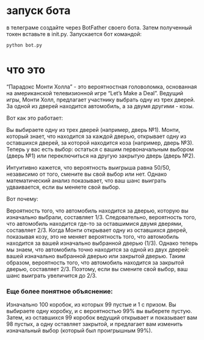 # запуск бота
в телеграме создайте через BotFather своего бота. Затем полученный токен вставьте в init.py. Запускается бот командой:

  ```bash
  python bot.py
  ```


# что это
“Парадокс Монти Холла” - это вероятностная головоломка, основанная на американской телевизионной игре “Let’s Make a Deal”. Ведущий игры, Монти Холл, предлагает участнику выбрать одну из трех дверей. За одной из дверей находится автомобиль, а за двумя другими - козы.

Вот как это работает:

Вы выбираете одну из трех дверей (например, дверь №1).
Монти, который знает, что находится за каждой дверью, открывает одну из оставшихся дверей, за которой находится коза (например, дверь №3).
Теперь у вас есть выбор: остаться с вашим первоначальным выбором (дверь №1) или переключиться на другую закрытую дверь (дверь №2).

Интуитивно кажется, что вероятность выигрыша равна 50/50, независимо от того, смените вы свой выбор или нет. Однако математический анализ показывает, что ваш шанс выиграть удваивается, если вы меняете свой выбор.

Вот почему:

Вероятность того, что автомобиль находится за дверью, которую вы изначально выбрали, составляет 1/3.
Следовательно, вероятность того, что автомобиль находится где-то за оставшимися двумя дверями, составляет 2/3.
Когда Монти открывает одну из оставшихся дверей, показывая козу, это не меняет вероятность того, что автомобиль находится за вашей изначально выбранной дверью (1/3). Однако теперь мы знаем, что автомобиль точно находится за одной из двух дверей: вашей изначально выбранной дверью или закрытой дверью.
Таким образом, вероятность того, что автомобиль находится за закрытой дверью, составляет 2/3. Поэтому, если вы смените свой выбор, ваш шанс выиграть увеличится до 2/3.

### Еще более понятное объяснение:

Изначально 100 коробок, из которых 99 пустые и 1 с призом. Вы выбираете одну коробку, и с вероятностью 99% вы выберете пустую. Затем, из оставшихся 99 коробок ведущий открывает и показывает вам 98 пустых, а одну оставляет закрытой, и предлагает вам изменить изначальный выбор (который был проигрышным 99%). 

